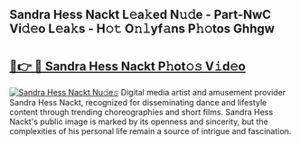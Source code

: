 ## Sandra Hess Nackt L𝚎a𝚔ed N𝚞𝚍e - Part-NwC Vi𝚍𝚎o L𝚎a𝚔s - H𝚘𝚝 O𝚗𝚕yf𝚊ns P𝚑𝚘tos Ghhgw

# <h2><a href="http://kf9f9y0.oniu.top/?m=Sandra+Hess+Nackt">🔗👉 🔴 Sandra Hess Nackt P𝚑ot𝚘𝚜 V𝚒d𝚎o</a></h2>

[![Sandra Hess Nackt Nu𝚍e𝚜](https://i.imgur.com/0qMVB7G.gif)](http://kf9f9y0.oniu.top/?m=Sandra+Hess+Nackt)
Digital media artist and amusement provider Sandra Hess Nackt, recognized for disseminating dance and lifestyle content through trending choreographies and short films. Sandra Hess Nackt's public image is marked by its openness and sincerity, but the complexities of his personal life remain a source of intrigue and fascination.  
